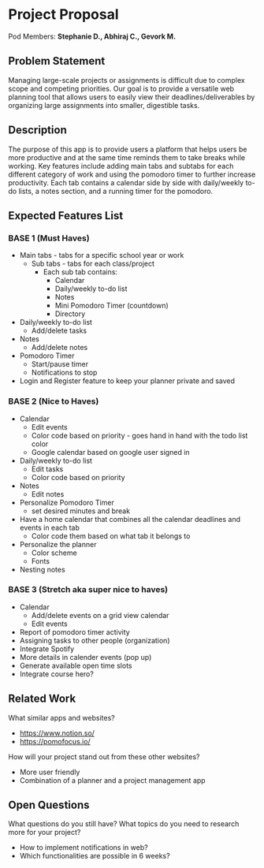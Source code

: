 # Project Proposal

Pod Members: **Stephanie D., Abhiraj C., Gevork M.**

## Problem Statement

Managing large-scale projects or assignments is difficult due to complex scope and competing priorities. Our goal is to provide a versatile web planning tool that allows users to easily view their deadlines/deliverables by organizing large assignments into smaller, digestible tasks.

## Description

The purpose of this app is to provide users a platform that helps users be more productive and at the same time reminds them to take breaks while working. Key features include adding main tabs and subtabs for each different category of work and using the pomodoro timer to further increase productivity. Each tab contains a calendar side by side with daily/weekly to-do lists, a notes section, and a running timer for the pomodoro. 


## Expected Features List

### BASE 1 (Must Haves)
- Main tabs - tabs for a specific school year or work
  - Sub tabs - tabs for each class/project
    - Each sub tab contains:  
      - Calendar
      - Daily/weekly to-do list
      - Notes
      - Mini Pomodoro Timer (countdown)
      - Directory
- Daily/weekly to-do list
  - Add/delete tasks
- Notes
  - Add/delete notes
- Pomodoro Timer
  - Start/pause timer
  - Notifications to stop
- Login and Register feature to keep your planner private and saved

### BASE 2 (Nice to Haves)
- Calendar
  - Edit events
  - Color code based on priority - goes hand in hand with the todo list color
  - Google calendar based on google user signed in
- Daily/weekly to-do list
  - Edit tasks
  - Color code based on priority
- Notes
  - Edit notes
- Personalize Pomodoro Timer
  - set desired minutes and break
- Have a home calendar that combines all the calendar deadlines and events in each tab
  - Color code them based on what tab it belongs to
- Personalize the planner
  - Color scheme
  - Fonts
- Nesting notes

### BASE 3 (Stretch aka super nice to haves)
- Calendar
  - Add/delete events on a grid view calendar
  - Edit events
- Report of pomodoro timer activity
- Assigning tasks to other people (organization)
- Integrate Spotify
- More details in calender events (pop up)
- Generate available open time slots
- Integrate course hero?


## Related Work

What similar apps and websites? 
- https://www.notion.so/
- https://pomofocus.io/

How will your project stand out from these other websites?
- More user friendly 
- Combination of a planner and a project management app


## Open Questions

What questions do you still have? What topics do you need to research more for your project?
- How to implement notifications in web?
- Which functionalities are possible in 6 weeks?

